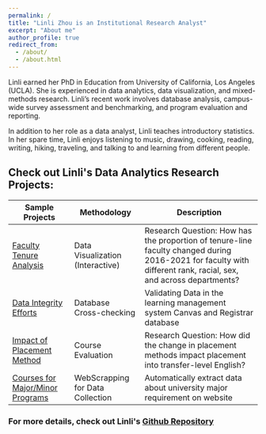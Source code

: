 ```yaml
---
permalink: /
title: "Linli Zhou is an Institutional Research Analyst"
excerpt: "About me"
author_profile: true
redirect_from: 
  - /about/
  - /about.html
---
```


Linli earned her PhD in Education from University of California, Los Angeles (UCLA). She is experienced in data analytics, data visualization, and mixed-methods research. Linli’s recent work involves database analysis, campus-wide survey assessment and benchmarking, and program evaluation and reporting.

In addition to her role as a data analyst, Linli teaches introductory statistics. In her spare time, Linli enjoys listening to music, drawing, cooking, reading, writing, hiking, traveling, and talking to and learning from different people.

## Check out Linli's Data Analytics Research Projects:

| Sample Projects            | Methodology   | Description                                                             |
| --------         | ------ | ------------------------------------------------------------ |
| [Faculty Tenure Analysis](https://ym205k-linli.shinyapps.io/FacultyTenureAnalysis/)    | Data Visualization (Interactive)   | Research Question: How has the proportion of tenure-line faculty changed during 2016-2021 for faculty with different rank, racial, sex, and across departments?                         |
| [Data Integrity Efforts](https://github.com/ZhouLinli/IR-Projects/blob/main/Program%20Evaluation/LMSCanvasAccuracy.md)    | Database Cross-checking  | Validating Data in the learning management system Canvas and Registrar database   |
| [Impact of Placement Method](https://github.com/ZhouLinli/IR-Projects/blob/main/Data%20Reporting/AggregateData.Viz.md)    | Course Evaluation | Research Question: How did the change in placement methods impact placement into transfer-level English?                          |
| [Courses for Major/Minor Programs](https://github.com/ZhouLinli/IR-Projects/blob/main/Program%20Evaluation/CourseReq.md)     | WebScrapping for Data Collection   | Automatically extract data about university major requirement on website                         |

<!--| []()    |  |    |-->

### For more details, check out Linli's [Github Repository](https://github.com/ZhouLinli/IR-Projects)

<!--**[RPubs: Coding/Programming](https://rpubs.com/llz1722)**
<!--**[Tableau: Data visualization](https://tinyurl.com/LinlisTableau)**



<!--**[Publication](https://tinyurl.com/LinliScholar)**
<!--[Resume](https://www.linkedin.com/in/linlizhou/)

<!--[Blog(Chinese)](https://tinyurl.com/LinliDataScienceBlog)-->
<!--[Blog(English)](https://medium.com/@linlizhou.fm)
<!-- [Youtube](https://tinyurl.com/LinliYoutube) -->
